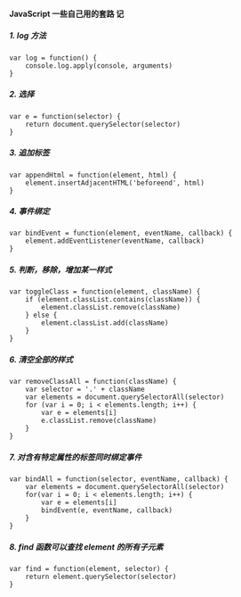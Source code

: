 #### JavaScript 一些自己用的套路 记

##### 1. log 方法

```
var log = function() {
    console.log.apply(console, arguments)
}
```



##### 2. 选择

```
var e = function(selector) {
    return document.querySelector(selector)
}
```



##### 3. 追加标签

```
var appendHtml = function(element, html) {
	element.insertAdjacentHTML('beforeend', html)
}
```



##### 4. 事件绑定

```
var bindEvent = function(element, eventName, callback) {
    element.addEventListener(eventName, callback)
}
```



##### 5. 判断，移除，增加某一样式

```
var toggleClass = function(element, className) {
    if (element.classList.contains(className)) {
        element.classList.remove(className)
    } else {
        element.classList.add(className)
    }
}
```



##### 6. 清空全部的样式

```
var removeClassAll = function(className) {
    var selector = '.' + className
    var elements = document.querySelectorAll(selector)
    for (var i = 0; i < elements.length; i++) {
        var e = elements[i]
        e.classList.remove(className)
    }
}
```



##### 7. 对含有特定属性的标签同时绑定事件

```
var bindAll = function(selector, eventName, callback) {
    var elements = document.querySelectorAll(selector)
    for(var i = 0; i < elements.length; i++) {
        var e = elements[i]
        bindEvent(e, eventName, callback)
    }
}
```



##### 8. find 函数可以查找 element 的所有子元素

```
var find = function(element, selector) {
    return element.querySelector(selector)
}
```

